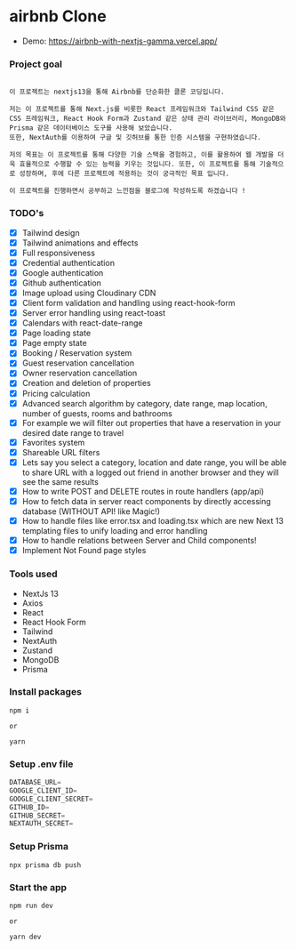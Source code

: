 # airbnb Clone

- Demo: <https://airbnb-with-nextjs-gamma.vercel.app/>

### Project goal

```shell

이 프로젝트는 nextjs13을 통해 Airbnb를 단순화한 클론 코딩입니다.

저는 이 프로젝트를 통해 Next.js를 비롯한 React 프레임워크와 Tailwind CSS 같은 CSS 프레임워크, React Hook Form과 Zustand 같은 상태 관리 라이브러리, MongoDB와 Prisma 같은 데이터베이스 도구를 사용해 보았습니다.
또한, NextAuth를 이용하여 구글 및 깃허브를 통한 인증 시스템을 구현하였습니다.

저의 목표는 이 프로젝트를 통해 다양한 기술 스택을 경험하고, 이를 활용하여 웹 개발을 더욱 효율적으로 수행할 수 있는 능력을 키우는 것입니다. 또한, 이 프로젝트를 통해 기술적으로 성장하며, 후에 다른 프로젝트에 적용하는 것이 궁극적인 목표 입니다.

이 프로젝트를 진행하면서 공부하고 느낀점을 블로그에 작성하도록 하겠습니다 !

```

### TODO's

- [x] Tailwind design
- [x] Tailwind animations and effects
- [x] Full responsiveness
- [x] Credential authentication
- [x] Google authentication
- [x] Github authentication
- [x] Image upload using Cloudinary CDN
- [x] Client form validation and handling using react-hook-form
- [x] Server error handling using react-toast
- [x] Calendars with react-date-range
- [x] Page loading state
- [x] Page empty state
- [x] Booking / Reservation system
- [x] Guest reservation cancellation
- [x] Owner reservation cancellation
- [x] Creation and deletion of properties
- [x] Pricing calculation
- [x] Advanced search algorithm by category, date range, map location, number of guests, rooms and bathrooms
- [x] For example we will filter out properties that have a reservation in your desired date range to travel
- [x] Favorites system
- [x] Shareable URL filters
- [x] Lets say you select a category, location and date range, you will be able to share URL with a logged out friend in another browser and they will see the same results
- [x] How to write POST and DELETE routes in route handlers (app/api)
- [x] How to fetch data in server react components by directly accessing database (WITHOUT API! like Magic!)
- [x] How to handle files like error.tsx and loading.tsx which are new Next 13 templating files to unify loading and error handling
- [x] How to handle relations between Server and Child components!
- [x] Implement Not Found page styles

### Tools used

- NextJs 13
- Axios
- React
- React Hook Form
- Tailwind
- NextAuth
- Zustand
- MongoDB
- Prisma

### Install packages

```shell
npm i

or

yarn
```

### Setup .env file

```js
DATABASE_URL=
GOOGLE_CLIENT_ID=
GOOGLE_CLIENT_SECRET=
GITHUB_ID=
GITHUB_SECRET=
NEXTAUTH_SECRET=
```

### Setup Prisma

```shell
npx prisma db push

```

### Start the app

```shell
npm run dev

or

yarn dev
```
